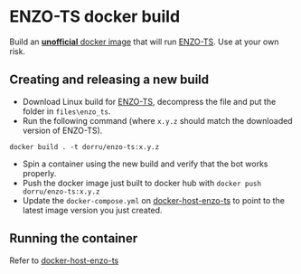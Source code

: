 # ENZO-TS docker build

Build an [**unofficial** docker image](https://hub.docker.com/repository/docker/dorru/enzo-ts) that will run [ENZO-TS](https://www.enzobot.com). Use at your own risk.

## Creating and releasing a new build
- Download Linux build for [ENZO-TS](https://www.enzobot.com), decompress the file and put the folder in `files\enzo_ts`.
- Run the following command (where `x.y.z` should match the downloaded version of ENZO-TS).
```shell script
docker build . -t dorru/enzo-ts:x.y.z
```
- Spin a container using the new build and verify that the bot works properly.
- Push the docker image just built to docker hub with `docker push dorru/enzo-ts:x.y.z`
- Update the `docker-compose.yml` on [docker-host-enzo-ts](https://github.com/danydev/docker-host-enzo-ts) to point to the latest image version you just created.

## Running the container
Refer to [docker-host-enzo-ts](https://github.com/danydev/docker-host-enzo-ts)
